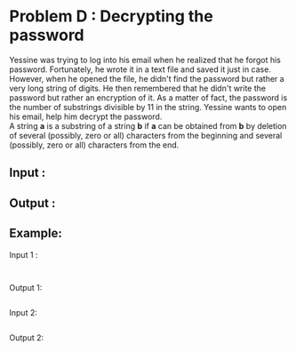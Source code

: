 # Problem D : Decrypting the password

Yessine was trying to log into his email when he realized that he forgot his password. Fortunately, he wrote it in a text file and saved it just in case. However, when he opened the file, he didn't find the password but rather a very long string of digits. He then remembered that he didn't write the password but rather an encryption of it. As a matter of fact, the password is the number of substrings divisible by 11 in the string. Yessine wants to open his email, help him decrypt the password. \
A string **a** is a substring of a string **b** if **a** can be obtained from **b** by deletion of several (possibly, zero or all) characters from the beginning and several (possibly, zero or all) characters from the end.

## Input :

## Output :


## Example:
Input 1 :  

```
  
```

Output 1:  

```

```

Input 2:  

```

```

Output 2:  

```

```

